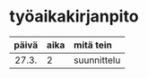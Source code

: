 # työaikakirjanpito

| päivä | aika | mitä tein |
| :----:|:-----|:----------|
|27.3.  |2     |suunnittelu|
